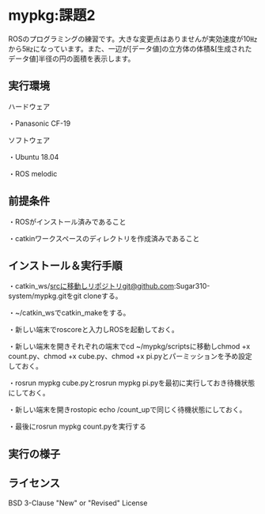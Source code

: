 # mypkg:課題2
ROSのプログラミングの練習です。大きな変更点はありませんが実効速度が10㎐から5㎐になっています。また、一辺が[データ値]の立方体の体積&[生成されたデータ値]半径の円の面積を表示します。

## 実行環境

ハードウェア

・Panasonic CF-19


ソフトウェア

・Ubuntu 18.04

・ROS melodic

## 前提条件

・ROSがインストール済みであること

・catkinワークスペースのディレクトリを作成済みであること

## インストール＆実行手順

・catkin_ws/srcに移動しリポジトリgit@github.com:Sugar310-system/mypkg.gitをgit cloneする。

・~/catkin_wsでcatkin_makeをする。

・新しい端末でroscoreと入力しROSを起動しておく。

・新しい端末を開きそれぞれの端末でcd ~/mypkg/scriptsに移動しchmod +x count.py、chmod +x cube.py、chmod +x pi.pyとパーミッションを予め設定しておく。

・rosrun mypkg cube.pyとrosrun mypkg pi.pyを最初に実行しておき待機状態にしておく。

・新しい端末を開きrostopic echo /count_upで同じく待機状態にしておく。

・最後にrosrun mypkg count.pyを実行する

## 実行の様子

## ライセンス
BSD 3-Clause "New" or "Revised" License
